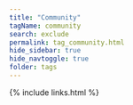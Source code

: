 ```yaml
---
title: "Community"
tagName: community
search: exclude
permalink: tag_community.html
hide_sidebar: true
hide_navtoggle: true
folder: tags
---
```




{% include links.html %}
